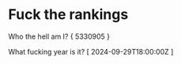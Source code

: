 # Fuck the rankings

Who the hell am I?
{ 5330905 }

What fucking year is it?
[ 2024-09-29T18:00:00Z ]
